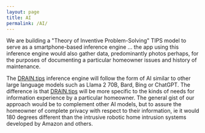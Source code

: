 ```yaml
---
layout: page
title: AI
permalink: /AI/
---
```



We are building a "Theory of Inventive Problem-Solving" TIPS model to serve as a smartphone-based inference engine ... the app using this inference engine would also gather data, predominantly photos perhaps, for the purposes of documenting a particular homeowner issues and history of maintenance. 

The [DRAIN.tips](DRAIN.tips) inference engine will follow the form of AI similar to other large language models such as Llama 2 70B, Bard, Bing or ChatGPT. The difference is that [DRAIN.tips](DRAIN.tips) will be more specific to the kinds of needs for information experience by a particular homeowner. The general gist of our approach would be to complement other AI models, but to assure the homeowner of complete privacy with respect to their information, ie it would 180 degrees different than the intrusive robotic home intrusion systems developed by Amazon and others. 